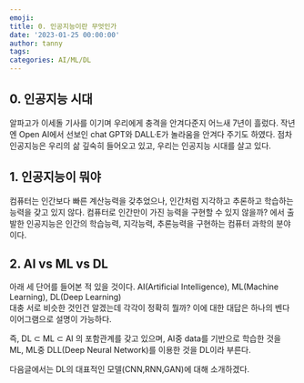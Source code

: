 ```yaml
---
emoji: 
title: 0. 인공지능이란 무엇인가
date: '2023-01-25 00:00:00'
author: tanny
tags: 
categories: AI/ML/DL
---
```


## 0. 인공지능 시대
알파고가 이세돌 기사를 이기며 우리에게 충격을 안겨다준지 어느새 7년이 흘렀다.
작년엔 Open AI에서 선보인 chat GPT와 DALL·E가 놀라움을 안겨다 주기도 하였다.
점차 인공지능은 우리의 삶 깊숙히 들어오고 있고, 우리는 인공지능 시대를 살고 있다.

## 1. 인공지능이 뭐야
컴퓨터는 인간보다 빠른 계산능력을 갖추었으나, 인간처럼 지각하고 추론하고 학습하는 능력을 갖고 있지 않다.
컴퓨터로 인간만이 가진 능력을 구현할 수 있지 않을까? 에서 출발한 인공지능은 인간의 학습능력, 지각능력, 추론능력을 구현하는 컴퓨터 과학의 분야이다.

## 2. AI vs ML vs DL
아래 세 단어를 들어본 적 있을 것이다.
AI(Artificial Intelligence), ML(Machine Learning), DL(Deep Learning) <br/>
대충 서로 비슷한 것인건 알겠는데 각각이 정확히 뭘까?
이에 대한 대답은 하나의 벤다이어그램으로 설명이 가능하다.

즉, DL ⊂ ML ⊂ AI 의 포함관계를 갖고 있으며, AI중 data를 기반으로 학습한 것을 ML, ML중 DLL(Deep Neural Network)를 이용한 것을 DL이라 부른다.

다음글에서는 DL의 대표적인 모델(CNN,RNN,GAN)에 대해 소개하겠다.
